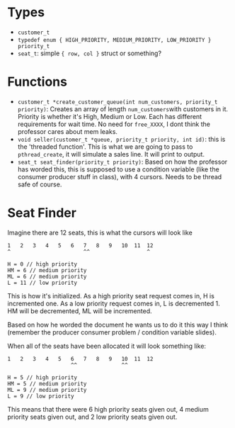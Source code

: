 # Types
* `customer_t`
* `typedef enum { HIGH_PRIORITY, MEDIUM_PRIORITY, LOW_PRIORITY } priority_t`
* `seat_t`: simple `{ row, col }` struct or something?

# Functions
* `customer_t *create_customer_queue(int num_customers, priority_t priority)`: Creates an array of length `num_customers`with customers in it. Priority is whether it's High, Medium or Low. Each has different requirements for wait time. No need for `free_XXXX`, I dont think the professor cares about mem leaks.
* `void seller(customer_t *queue, priority_t priority, int id)`: this is the 'threaded function'. This is what we are going to pass to `pthread_create`, it will simulate a sales line. It will print to output.
* `seat_t seat_finder(priority_t priority)`: Based on how the professor has worded this, this is supposed to use a condition variable (like the consumer producer stuff in class), with 4 cursors. Needs to be thread safe of course.

# Seat Finder
Imagine there are 12 seats, this is what the cursors will look like

    1   2   3   4   5   6   7   8   9   10  11  12
    ^                       ^^                  ^

    H = 0 // high priority
    HM = 6 // medium priority
    ML = 6 // medium priority
    L = 11 // low priority

This is how it's initialized. As a high priority seat request comes in, H is incremented one. As a low priority request comes in, L is decremented 1. HM will be decremented, ML will be incremented.

Based on how he worded the document he wants us to do it this way I think (remember the producer consumer problem / condition variable slides).

When all of the seats have been allocated it will look something like:

    1   2   3   4   5   6   7   8   9   10  11  12
                        ^^              ^^        

    H = 5 // high priority
    HM = 5 // medium priority
    ML = 9 // medium priority
    L = 9 // low priority

This means that there were 6 high priority seats given out, 4 medium priority seats given out, and 2 low priority seats given out.
